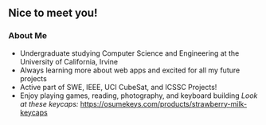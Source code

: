 ## Nice to meet you!
### About Me
- Undergraduate studying Computer Science and Engineering at the University of California, Irvine
- Always learning more about web apps and excited for all my future projects
- Active part of SWE, IEEE, UCI CubeSat, and ICSSC Projects!
- Enjoy playing games, reading, photography, and keyboard building
*Look at these keycaps:* https://osumekeys.com/products/strawberry-milk-keycaps
